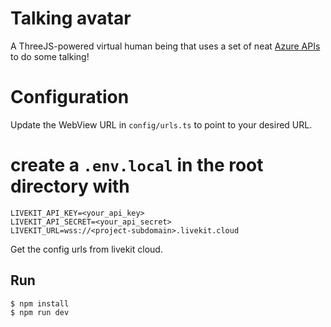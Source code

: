 # Talking avatar

A ThreeJS-powered virtual human being that uses a set of neat [Azure APIs](https://learn.microsoft.com/en-us/azure/cognitive-services/speech-service/how-to-speech-synthesis-viseme) to do some talking!

# Configuration
Update the WebView URL in `config/urls.ts` to point to your desired URL.

# create a `.env.local` in the root directory with
```
LIVEKIT_API_KEY=<your_api_key>
LIVEKIT_API_SECRET=<your_api_secret>
LIVEKIT_URL=wss://<project-subdomain>.livekit.cloud
```
Get the config urls from livekit cloud.

## Run
```
$ npm install
$ npm run dev
```
